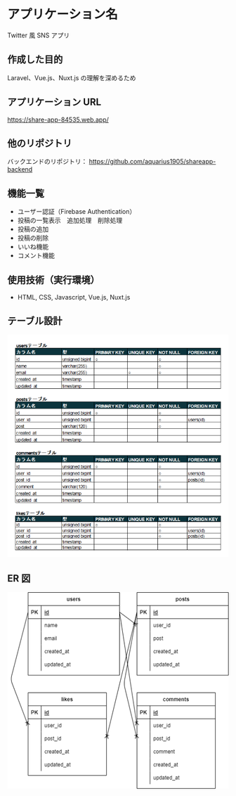 # アプリケーション名

Twitter 風 SNS アプリ

## 作成した目的

Laravel、Vue.js、Nuxt.js の理解を深めるため

## アプリケーション URL

https://share-app-84535.web.app/

## 他のリポジトリ

バックエンドのリポジトリ：
https://github.com/aquarius1905/shareapp-backend

## 機能一覧

- ユーザー認証（Firebase Authentication）
- 投稿の一覧表示　追加処理　削除処理
- 投稿の追加
- 投稿の削除
- いいね機能
- コメント機能

## 使用技術（実行環境）

- HTML, CSS, Javascript, Vue.js, Nuxt.js

## テーブル設計

![tbl-image](/assets/image/table.png)

## ER 図

![erd-image](/assets/image/erd.png)
